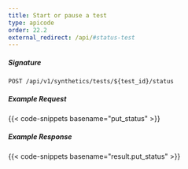 ```yaml
---
title: Start or pause a test
type: apicode
order: 22.2
external_redirect: /api/#status-test
---
```


##### Signature
`POST /api/v1/synthetics/tests/${test_id}/status`

##### Example Request

{{< code-snippets basename="put_status" >}}

##### Example Response

{{< code-snippets basename="result.put_status" >}}
